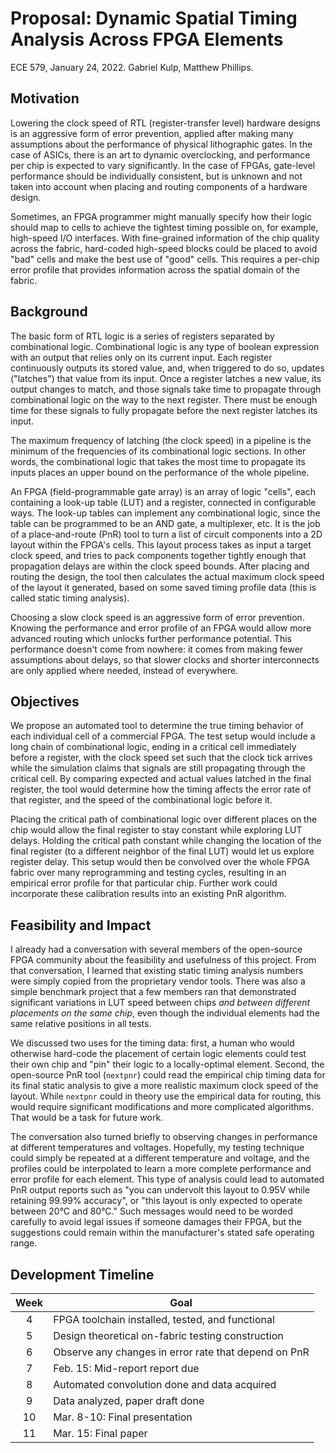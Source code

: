 # Proposal: Dynamic Spatial Timing Analysis Across FPGA Elements

ECE 579, January 24, 2022.
Gabriel Kulp, Matthew Phillips.


## Motivation
Lowering the clock speed of RTL (register-transfer level) hardware designs is an aggressive form of error prevention, applied after making many assumptions about the performance of physical lithographic gates.
In the case of ASICs, there is an art to dynamic overclocking, and performance per chip is expected to vary significantly.
In the case of FPGAs, gate-level performance should be individually consistent, but is unknown and not taken into account when placing and routing components of a hardware design.

Sometimes, an FPGA programmer might manually specify how their logic should map to cells to achieve the tightest timing possible on, for example, high-speed I/O interfaces.
With fine-grained information of the chip quality across the fabric, hard-coded high-speed blocks could be placed to avoid "bad" cells and make the best use of "good" cells.
This requires a per-chip error profile that provides information across the spatial domain of the fabric.


## Background
The basic form of RTL logic is a series of registers separated by combinational logic.
Combinational logic is any type of boolean expression with an output that relies only on its current input.
Each register continuously outputs its stored value, and, when triggered to do so, updates ("latches") that value from its input.
Once a register latches a new value, its output changes to match, and those signals take time to propagate through combinational logic on the way to the next register.
There must be enough time for these signals to fully propagate before the next register latches its input.

The maximum frequency of latching (the clock speed) in a pipeline is the minimum of the frequencies of its combinational logic sections.
In other words, the combinational logic that takes the most time to propagate its inputs places an upper bound on the performance of the whole pipeline.

An FPGA (field-programmable gate array) is an array of logic "cells", each containing a look-up table (LUT) and a register, connected in configurable ways.
The look-up tables can implement any combinational logic, since the table can be programmed to be an AND gate, a multiplexer, etc.
It is the job of a place-and-route (PnR) tool to turn a list of circuit components into a 2D layout within the FPGA's cells.
This layout process takes as input a target clock speed, and tries to pack components together tightly enough that propagation delays are within the clock speed bounds.
After placing and routing the design, the tool then calculates the actual maximum clock speed of the layout it generated, based on some saved timing profile data (this is called static timing analysis).

Choosing a slow clock speed is an aggressive form of error prevention.
Knowing the performance and error profile of an FPGA would allow more advanced routing which unlocks further performance potential.
This performance doesn't come from nowhere: it comes from making fewer assumptions about delays, so that slower clocks and shorter interconnects are only applied where needed, instead of everywhere.

## Objectives
We propose an automated tool to determine the true timing behavior of each individual cell of a commercial FPGA.
The test setup would include a long chain of combinational logic, ending in a critical cell immediately before a register, with the clock speed set such that the clock tick arrives while the simulation claims that signals are still propagating through the critical cell.
By comparing expected and actual values latched in the final register, the tool would determine how the timing affects the error rate of that register, and the speed of the combinational logic before it.

Placing the critical path of combinational logic over different places on the chip would allow the final register to stay constant while exploring LUT delays.
Holding the critical path constant while changing the location of the final register (to a different neighbor of the final LUT) would let us explore register delay.
This setup would then be convolved over the whole FPGA fabric over many reprogramming and testing cycles, resulting in an empirical error profile for that particular chip.
Further work could incorporate these calibration results into an existing PnR algorithm.

## Feasibility and Impact
I already had a conversation with several members of the open-source FPGA community about the feasibility and usefulness of this project.
From that conversation, I learned that existing static timing analysis numbers were simply copied from the proprietary vendor tools.
There was also a simple benchmark project that a few members ran that demonstrated significant variations in LUT speed between chips *and between different placements on the same chip*, even though the individual elements had the same relative positions in all tests.

We discussed two uses for the timing data:
first, a human who would otherwise hard-code the placement of certain logic elements could test their own chip and "pin" their logic to a locally-optimal element.
Second, the open-source PnR tool (`nextpnr`) could read the empirical chip timing data for its final static analysis to give a more realistic maximum clock speed of the layout.
While `nextpnr` could in theory use the empirical data for routing, this would require significant modifications and more complicated algorithms.
That would be a task for future work.

The conversation also turned briefly to observing changes in performance at different temperatures and voltages.
Hopefully, my testing technique could simply be repeated at a different temperature and voltage, and the profiles could be interpolated to learn a more complete performance and error profile for each element.
This type of analysis could lead to automated PnR output reports such as "you can undervolt this layout to 0.95V while retaining 99.99% accuracy", or "this layout is only expected to operate between 20°C and 80°C."
Such messages would need to be worded carefully to avoid legal issues if someone damages their FPGA, but the suggestions could remain within the manufacturer's stated safe operating range.

## Development Timeline
| Week | Goal                                                 |
|:----:|------------------------------------------------------|
|   4  | FPGA toolchain installed, tested, and functional     |
|   5  | Design theoretical on-fabric testing construction    |
|   6  | Observe any changes in error rate that depend on PnR |
|   7  | Feb. 15: Mid-report report due                       |
|   8  | Automated convolution done and data acquired         |
|   9  | Data analyzed, paper draft done                      |
|  10  | Mar. 8-10: Final presentation                        |
|  11  | Mar. 15: Final paper                                 |

